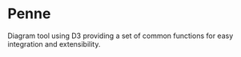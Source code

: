 # Penne
Diagram tool using D3 providing a set of common functions for easy integration and extensibility.
